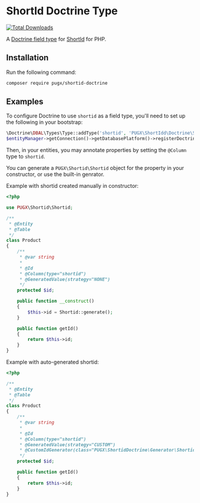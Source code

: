 ShortId Doctrine Type
=====================

[![Total Downloads](https://poser.pugx.org/pugx/shortid-doctrine/downloads.png)](https://packagist.org/packages/pugx/shortid-doctrine)

A [Doctrine field type](http://doctrine-dbal.readthedocs.org/en/latest/reference/types.html) for
[ShortId](https://github.com/pugx/shortid-php) for PHP.

## Installation

Run the following command:

```bash
composer require pugx/shortid-doctrine
```

## Examples

To configure Doctrine to use ``shortid`` as a field type, you'll need to set up
the following in your bootstrap:

``` php
\Doctrine\DBAL\Types\Type::addType('shortid', 'PUGX\ShortIdd\Doctrine\ShortIdType');
$entityManager->getConnection()->getDatabasePlatform()->registerDoctrineTypeMapping('shortid', 'shortid');
```

Then, in your entities, you may annotate properties by setting the `@Column`
type to `shortid`.

You can generate a `PUGX\Shortid\Shortid` object for the property in your constructor, or
use the built-in genrator.

Example with shortid created manually in constructor:

``` php
<?php

use PUGX\Shortid\Shortid;

/**
 * @Entity
 * @Table
 */
class Product
{
    /**
     * @var string
     *
     * @Id
     * @Column(type="shortid")
     * @GeneratedValue(strategy="NONE")
     */
    protected $id;

    public function __construct()
    {
        $this->id = Shortid::generate();
    }

    public function getId()
    {
        return $this->id;
    }
}
```

Example with auto-generated shortid:

``` php
<?php

/**
 * @Entity
 * @Table
 */
class Product
{
    /**
     * @var string
     *
     * @Id
     * @Column(type="shortid")
     * @GeneratedValue(strategy="CUSTOM")
     * @CustomIdGenerator(class="PUGX\ShortidDoctrine\Generator\ShortidGenerator")
     */
    protected $id;

    public function getId()
    {
        return $this->id;
    }
}
```
